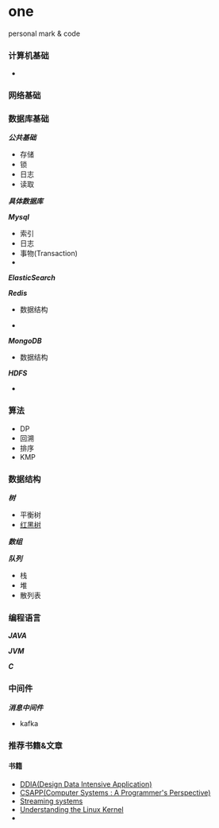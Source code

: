 # one
personal mark &amp; code

### 计算机基础

* 

### 网络基础

### 数据库基础
***公共基础***

* 存储
* 锁
* 日志
* 读取

***具体数据库***

***Mysql***

* 索引
* 日志
* 事物(Transaction)
* 

***ElasticSearch***

***Redis***

* 数据结构

* 

***MongoDB***

* 数据结构

***HDFS***

* 

### 算法

* DP
* 回溯
* 排序
* KMP

### 数据结构

***树***

* 平衡树
* [红黑树](https://www.jianshu.com/p/e136ec79235c)



***数组*** 

***队列***

* 栈
* 堆
* 散列表

### 编程语言
***JAVA***

***JVM*** 

***C***

### 中间件
***消息中间件***

* kafka

### 推荐书籍&文章

#### 书籍

* [DDIA(Design Data Intensive Application)](https://book.douban.com/subject/30329536/)
* [CSAPP(Computer Systems : A Programmer's Perspective)](https://book.douban.com/subject/26912767/)
* [Streaming systems](https://book.douban.com/subject/27080632/)
* [Understanding the Linux Kernel](https://book.douban.com/subject/1776614/)
* 
